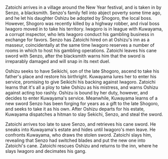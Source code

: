 Zatoichi arrives in a village around the New Year festival, and is taken in by Senzo, a blacksmith. Senzo's family fell into abject poverty some time ago, and he let his daughter Oshizu be adopted by Shogoro, the local boss. However, Shogoro was recently killed by a highway robber, and rival boss Iwagoro moved in to take his territory. Iwagoro is in league with Kuwayama, a corrupt inspector, who lets Iwagoro conduct his gambling business in exchange for favors. Senzo has Zatoichi hired on at Oshizu's inn as a masseur, coincidentally at the same time Iwagoro reserves a number of rooms in which to host his gambling operations. Zatoichi leaves his cane sword with Senzo, after the blacksmith warns him that the sword is irreparably damaged and will snap in its next duel.

Oshizu seeks to have Seikichi, son of the late Shogoro, ascend to take his father's place and restore his birthright. Kuwayama lures her to enter his service, promising to give Seikichi his backing against Iwagoro. Zatoichi learns that it's all a ploy to take Oshizu as his mistress, and warns Oshizu against acting too rashly. Oshizu is bound by her duty, however, and decides to enter Kuwayama's service. Meanwhile, Kuwayama learns of a new sword Senzo has been forging for years as a gift to the late Shogoro, and seeks to take it as his own. After Oshizu departs for his estate, Kuwayama dispatches a hitman to slay Sekichi, Senzo, and steal the sword.

Zatoichi arrives too late to save Senzo, and retrieves his cane sword. He sneaks into Kuwayama's estate and hides until Iwagoro's men leave. He confronts Kuwayama, who draws the stolen sword. Zatoichi slays him, revealing that Senzo had switched blades and put the new one into Zatoichi's cane. Zatoichi rescues Oshizu and returns to the inn, where he slays Iwagoro and decimates his gang.